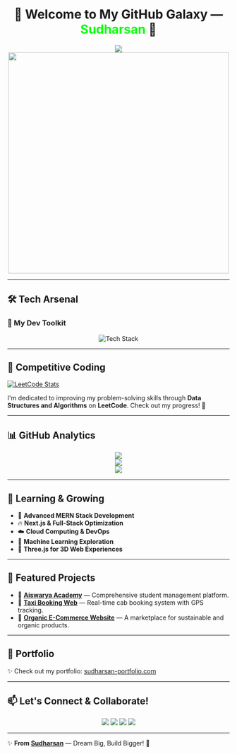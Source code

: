 <h1 align="center">🚀 Welcome to My GitHub Galaxy — <span style="color:#00FF00">Sudharsan</span> 🌌</h1>

<div align="center">
  <img src="https://readme-typing-svg.demolab.com?font=Orbitron&size=30&pause=1000&color=00FF00&center=true&vCenter=true&width=600&height=50&lines=Welcome+to+My+Universe;Full-Stack+Web+Developer;MERN+Stack+Architect;Innovating+One+Line+at+a+Time!" />
  <br/>
  <img src="https://media.giphy.com/media/f3iwJFOVOwuy7K6FFw/giphy.gif" width="500" />
</div>

---

## 🛠️ Tech Arsenal

### 🚀 My Dev Toolkit

<p align="center">
  <img src="https://skillicons.dev/icons?i=html,css,js,react,nodejs,mongodb,docker,tailwind,git,github,vscode,figma" alt="Tech Stack" />
</p>

---

## 🏅 Competitive Coding

[![LeetCode Stats](https://leetcard.jacoblin.cool/SUDHARSAN_CSBS?theme=dark&font=FiraCode)](https://leetcode.com/u/SUDHARSAN_CSBS/)

I'm dedicated to improving my problem-solving skills through **Data Structures and Algorithms** on **LeetCode**. Check out my progress! 🚀

---

## 📊 GitHub Analytics

<div align="center">
  <img src="https://github-readme-streak-stats.herokuapp.com/?user=SUDHARSAN-KSRCT&theme=tokyonight&hide_border=true" />
  <br />
  <img src="https://github-readme-stats.vercel.app/api?username=SUDHARSAN-KSRCT&show_icons=true&theme=tokyonight&hide_border=true" />
  <br />
  <img src="https://github-readme-stats.vercel.app/api/top-langs/?username=SUDHARSAN-KSRCT&layout=compact&theme=tokyonight&hide_border=true" />
</div>

---

## 🌱 Learning & Growing

- 💪 **Advanced MERN Stack Development**
- 🔥 **Next.js & Full-Stack Optimization**
- ☁️ **Cloud Computing & DevOps**
- 🤖 **Machine Learning Exploration**
- 🚀 **Three.js for 3D Web Experiences**

---

## 🌟 Featured Projects

- 🚀 **[Aiswarya Academy](https://github.com/SUDHARSAN-KSRCT/Aiswarya-Academy)** — Comprehensive student management platform.
- 🚖 **[Taxi Booking Web](https://github.com/SUDHARSAN-KSRCT/Taxi-Booking-Web)** — Real-time cab booking system with GPS tracking.
- 🛒 **[Organic E-Commerce Website](https://github.com/SUDHARSAN-KSRCT/Organic-Ecommerce)** — A marketplace for sustainable and organic products.

---

## 🎯 Portfolio

✨ Check out my portfolio: [sudharsan-portfolio.com](https://sudharsan-portfolio.com)

---

## 📫 Let's Connect & Collaborate!

<p align="center">
  <a href="https://www.linkedin.com/in/yourprofile/" target="_blank"><img src="https://img.shields.io/badge/LinkedIn-0077B5?style=for-the-badge&logo=linkedin&logoColor=white"/></a>
  <a href="https://twitter.com/YourTwitterHandle" target="_blank"><img src="https://img.shields.io/badge/Twitter-1DA1F2?style=for-the-badge&logo=twitter&logoColor=white"/></a>
  <a href="mailto:your.email@gmail.com" target="_blank"><img src="https://img.shields.io/badge/Gmail-D14836?style=for-the-badge&logo=gmail&logoColor=white"/></a>
  <a href="https://sudharsan-portfolio.com" target="_blank"><img src="https://img.shields.io/badge/Portfolio-00FF00?style=for-the-badge&logo=google-chrome&logoColor=white"/></a>
</p>

---

✨ **From [Sudharsan](https://github.com/SUDHARSAN-KSRCT)** — Dream Big, Build Bigger! 🚀

